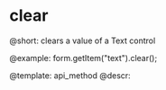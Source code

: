clear
=============

@short: clears a value of a Text control





@example:
form.getItem("text").clear();


@template: api_method
@descr:


